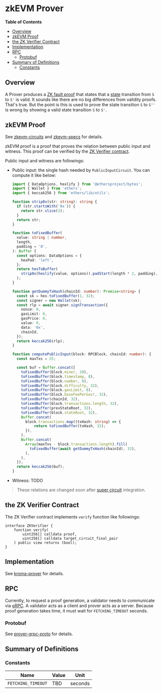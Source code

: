 # zkEVM Prover

<!-- All glossary references in this file. -->

[g-state]: glossary.md#state
[g-zk-fault-proof]: glossary.md#zk-fault-proof

<!-- START doctoc generated TOC please keep comment here to allow auto update -->
<!-- DON'T EDIT THIS SECTION, INSTEAD RE-RUN doctoc TO UPDATE -->
**Table of Contents**

- [Overview](#overview)
- [zkEVM Proof](#zkevm-proof)
- [the ZK Verifier Contract](#the-zk-verifier-contract)
- [Implementation](#implementation)
- [RPC](#rpc)
  - [Protobuf](#protobuf)
- [Summary of Definitions](#summary-of-definitions)
  - [Constants](#constants)

<!-- END doctoc generated TOC please keep comment here to allow auto update -->

## Overview

A Prover produces a [ZK fault proof][g-zk-fault-proof] that states that a [state][g-state] transition from `S` to
`S'` is valid. It sounds like there are no big differences from validity proofs. That's true. But the point is this is used
to prove the state transition `S` to `S''` is wrong by showing a valid state transition `S` to `S'`.

## zkEVM Proof

See [zkevm-circuits](https://github.com/kroma-network/zkevm-circuits) and
[zkevm-specs](https://github.com/kroma-network/zkevm-specs) for details.

zkEVM proof is a proof that proves the relation between public input and witness. This proof can be verified by the
[ZK Verifier contract](#the-zk-verifier-contract).

Public input and witness are followings:

- Public input: the single hash needed by `PublicInputCircuit`. You can compute it like below:

  ```ts
  import { DataOptions, hexlify } from '@ethersproject/bytes';
  import { Wallet } from 'ethers';
  import { keccak256 } from 'ethers/lib/utils';

  function strip0x(str: string): string {
    if (str.startsWith('0x')) {
      return str.slice(2);
    }
    return str;
  }

  function toFixedBuffer(
    value: string | number,
    length,
    padding = '0',
  ): Buffer {
    const options: DataOptions = {
      hexPad: 'left',
    };
    return hexToBuffer(
      strip0x(hexlify(value, options)).padStart(length * 2, padding),
    );
  }

  function getDummyTxHash(chainId: number): Promise<string> {
    const sk = hex.toFixedBuffer(1, 32);
    const signer = new Wallet(sk);
    const rlp = await signer.signTransaction({
      nonce: 0,
      gasLimit: 0,
      gasPrice: 0,
      value: 0,
      data: '0x',
      chainId,
    });
    return keccak256(rlp);
  }

  function computePublicInput(block: RPCBlock, chainId: number): {
    const maxTxs = 25;

    const buf = Buffer.concat([
      toFixedBuffer(block.miner, 20),
      toFixedBuffer(block.timestamp, 8),
      toFixedBuffer(block.number, 8),
      toFixedBuffer(block.difficulty, 32),
      toFixedBuffer(block.gasLimit, 8),
      toFixedBuffer(block.baseFeePerGas!, 32),
      toFixedBuffer(chainId, 32),
      toFixedBuffer(block.transactions.length, 32),
      toFixedBuffer(prevStateRoot, 32),
      toFixedBuffer(block.stateRoot, 32),
      Buffer.concat(
        block.transactions.map((txHash: string) => {
            return toFixedBuffer(txHash, 32);
        }),
      ),
      Buffer.concat(
        Array(maxTxs - block.transactions.length).fill(
          toFixedBuffer(await getDummyTxHash(chainId), 32),
        ),
      ),
    ]);
    return keccak256(buf);
  }
  ```

- Witness: TODO

> These relations are changed soon after [super circuit] integration.

[super circuit]: https://github.com/kroma-network/zkevm-specs/blob/dev/specs/super_circuit.png

## the ZK Verifier Contract

The ZK Verifier contract implements `verify` function like followings:

```solidity
interface ZKVerifier {
    function verify(
        uint256[] calldata proof,
        uint256[] calldata target_circuit_final_pair
    ) public view returns (bool);
}
```

## Implementation

See [kroma-prover](https://github.com/kroma-network/kroma-prover) for details.

## RPC

Currently, to request a proof generation, a validator needs to communicate via [gRPC](https://grpc.io/). A validator acts
as a client and prover acts as a server. Because proof generation takes time, it must wait for `FETCHING_TIMEOUT`
seconds.

### Protobuf

See [prover-grpc-proto](https://github.com/kroma-network/prover-grpc-proto) for details.

## Summary of Definitions

### Constants

| Name               | Value | Unit    |
| ------------------ | ----- | ------- |
| `FETCHING_TIMEOUT` | TBD   | seconds |
